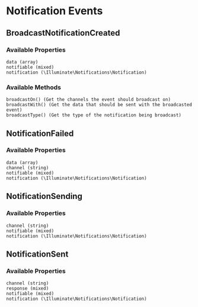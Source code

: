 # Notification Events

## BroadcastNotificationCreated

### Available Properties

    data (array)
    notifiable (mixed)
    notification (\Illuminate\Notifications\Notification)

### Available Methods

    broadcastOn() (Get the channels the event should broadcast on)
    broadcastWith() (Get the data that should be sent with the broadcasted event)
    broadcastType() (Get the type of the notification being broadcast)

## NotificationFailed

### Available Properties

    data (array)
    channel (string)
    notifiable (mixed)
    notification (\Illuminate\Notifications\Notification)

## NotificationSending

### Available Properties

    channel (string)
    notifiable (mixed)
    notification (\Illuminate\Notifications\Notification)

## NotificationSent

### Available Properties

    channel (string)
    response (mixed)
    notifiable (mixed)
    notification (\Illuminate\Notifications\Notification)
